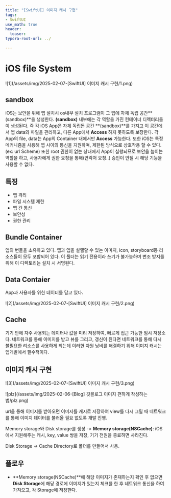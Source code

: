 ```yaml
---
title: "[SwiftUI] 이미지 캐시 구현"
tags: 
- SwiftUI
use_math: true
header: 
  teaser: 
typora-root-url: ../

---
```


# iOS file System 

![1](/assets/img/2025-02-07-[SwiftUI] 이미지 캐시 구현/1.png)

## sandbox

iOS는 보안을 위해 앱 설치시 os내부 설치 프로그램이 그 앱에 자체 독립 공간**(sandbox)**을 생성한다.  **(sandbox)** 내부에는 각 역할을 가진 컨테이너 디렉터리들이 생성된다. 즉 각 iOS App은 자체 독립돈 공간 **(sandbox)**를 가지고 이 공간에서 앱 data와 파일을 관리하고, 다른 App에서 **Access** 하지 못하도록 보장한다. 각 App의 file, data는 App의 Container 내에서만 **Access** 가능한다. 또한 iOS는 특정 메커니즘을 사용해 앱 사이의 통신을 지원하며, 제한된 방식으로 상호작용 할 수 있다.(ex: url Scheme)
또한 root 권한이 없는 상태에서 App이 실행되므로 보안을 높이는 역할을 하고, 사용자에게 권한 요청을 통해(연락처 요청..) 승인이 안될 시 해당 기능을 사용할 수 없다.

## 특징

- 앱 격리
- 파일 시스템 제한
- 앱 간 통신
- 보안성
- 권한 관리



## Bundle Container

앱의 번들을 소유하고 있다. 앱과 앱을 실핼할 수 있는 이미지, icon, storyboard등 리소스들이 모두 포함되어 있다. 이 폴더는 읽기 전용이라 쓰기가 불가능하며 변조 방지를 위해 이 디렉토리는 설치 시 서명된다.



## Data Contaier

App과 사용자를 위한 데이터를 담고 있다.

![2](/assets/img/2025-02-07-[SwiftUI] 이미지 캐시 구현/2.png) 



## Cache

기기 안에 자주 사용되는 데이터나 값을 미리 저장하여, 빠르게 접근 가능한 임시 저장소다. 네트워크를 통해 이미지를 받고 뷰를 그리고, 갱신이 된다면 네트워크를 통해 다시 불필요한 리소스를 사용하게 되는데 이러한 자원 낭비를 해결하기 위해 이미지 캐시는 앱개발에서 필수적이다. 



## 이미지 캐시 구현

![3](/assets/img/2025-02-07-[SwiftUI] 이미지 캐시 구현/3.png)

![plz](/assets/img/2025-02-06-[Blog] 깃블로그 이미지 편하게 작성하는법/plz.png)

url을 통해 이미지를 받아오면 이미지를 캐시로 저장하여 view를 다시 그릴 때 네트워크를 통해 이미지 데이터를 불러올 필요 없도록 개발 진행.

Memory storage와 Disk storage를 생성
-> **Memory storage(NSCache)**: iOS에서 지원해주는 캐시, key, value 쌍을 저장,  기기 전원을 종료하면 사라진다.

Disk Storage
-> Cache Directory로 폴더를 만들어서 사용.

## 플로우

- **Memory storage(NSCache)**에 해당 이미지가 존재하는지 확인 후 없으면 **Disk Storage**에 해당 경로에 이미지가 있는지 체크를 한 후 네트워크 통신을 하여 가져오고, 각 Storage에 저장한다.

